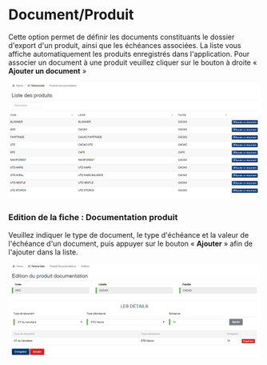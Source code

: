 # Document/Produit

Cette option permet de définir les documents constituants le dossier d'export d'un produit, ainsi que les échéances associées. La liste vous affiche automatiquement les produits enregistrés dans l'application. Pour associer un document à une produit veuillez cliquer sur le bouton à droite « **Ajouter un document** »

![](../../.gitbook/assets/documentproduit1.png)

### **Edition de la fiche : Documentation produit**

Veuillez indiquer le type de document, le type d'échéance et la valeur de l'échéance d'un document, puis appuyer sur le bouton « **Ajouter** » afin de l'ajouter dans la liste.

![](../../.gitbook/assets/documentproduit2.png)

